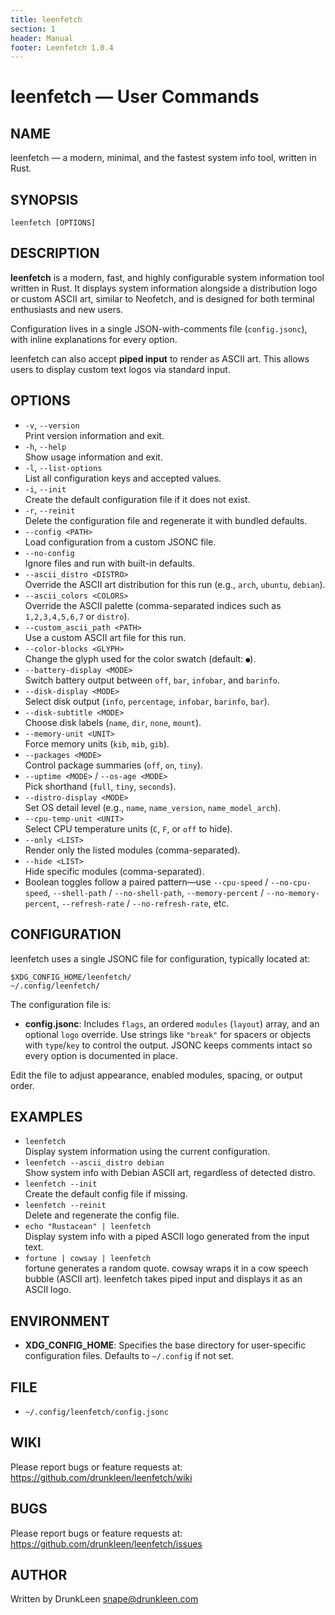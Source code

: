 ```yaml
---
title: leenfetch
section: 1
header: Manual
footer: Leenfetch 1.0.4
---
```


# leenfetch — User Commands

## NAME
leenfetch — a modern, minimal, and the fastest system info tool, written in Rust.

## SYNOPSIS
```
leenfetch [OPTIONS]
```

## DESCRIPTION
**leenfetch** is a modern, fast, and highly configurable system information tool written in Rust. It displays system information alongside a distribution logo or custom ASCII art, similar to Neofetch, and is designed for both terminal enthusiasts and new users.

Configuration lives in a single JSON-with-comments file (`config.jsonc`), with inline explanations for every option.

leenfetch can also accept **piped input** to render as ASCII art. This allows users to display custom text logos via standard input.

## OPTIONS
- `-v`, `--version`  
  Print version information and exit.
- `-h`, `--help`  
  Show usage information and exit.
- `-l`, `--list-options`  
  List all configuration keys and accepted values.
- `-i`, `--init`  
  Create the default configuration file if it does not exist.
- `-r`, `--reinit`  
  Delete the configuration file and regenerate it with bundled defaults.
- `--config <PATH>`  
  Load configuration from a custom JSONC file.
- `--no-config`  
  Ignore files and run with built-in defaults.
- `--ascii_distro <DISTRO>`  
  Override the ASCII art distribution for this run (e.g., `arch`, `ubuntu`, `debian`).
- `--ascii_colors <COLORS>`  
  Override the ASCII palette (comma-separated indices such as `1,2,3,4,5,6,7` or `distro`).
- `--custom_ascii_path <PATH>`  
  Use a custom ASCII art file for this run.
- `--color-blocks <GLYPH>`  
  Change the glyph used for the color swatch (default: `●`).
- `--battery-display <MODE>`  
  Switch battery output between `off`, `bar`, `infobar`, and `barinfo`.
- `--disk-display <MODE>`  
  Select disk output (`info`, `percentage`, `infobar`, `barinfo`, `bar`).
- `--disk-subtitle <MODE>`  
  Choose disk labels (`name`, `dir`, `none`, `mount`).
- `--memory-unit <UNIT>`  
  Force memory units (`kib`, `mib`, `gib`).
- `--packages <MODE>`  
  Control package summaries (`off`, `on`, `tiny`).
- `--uptime <MODE>` / `--os-age <MODE>`  
  Pick shorthand (`full`, `tiny`, `seconds`).
- `--distro-display <MODE>`  
  Set OS detail level (e.g., `name`, `name_version`, `name_model_arch`).
- `--cpu-temp-unit <UNIT>`  
  Select CPU temperature units (`C`, `F`, or `off` to hide).
- `--only <LIST>`  
  Render only the listed modules (comma-separated).
- `--hide <LIST>`  
  Hide specific modules (comma-separated).
- Boolean toggles follow a paired pattern—use `--cpu-speed` / `--no-cpu-speed`, `--shell-path` / `--no-shell-path`, `--memory-percent` / `--no-memory-percent`, `--refresh-rate` / `--no-refresh-rate`, etc.


## CONFIGURATION
leenfetch uses a single JSONC file for configuration, typically located at:
```
$XDG_CONFIG_HOME/leenfetch/
~/.config/leenfetch/
```

The configuration file is:
- **config.jsonc**: Includes `flags`, an ordered `modules` (`layout`) array, and an optional `logo` override. Use strings like `"break"` for spacers or objects with `type`/`key` to control the output. JSONC keeps comments intact so every option is documented in place.

Edit the file to adjust appearance, enabled modules, spacing, or output order.

## EXAMPLES
- `leenfetch`  
  Display system information using the current configuration.
- `leenfetch --ascii_distro debian`  
  Show system info with Debian ASCII art, regardless of detected distro.
- `leenfetch --init`  
  Create the default config file if missing.
- `leenfetch --reinit`  
  Delete and regenerate the config file.
- `echo "Rustacean" | leenfetch`  
  Display system info with a piped ASCII logo generated from the input text.
- `fortune | cowsay | leenfetch`  
  fortune generates a random quote.
  cowsay wraps it in a cow speech bubble (ASCII art).
  leenfetch takes piped input and displays it as an ASCII logo.


## ENVIRONMENT
- **XDG_CONFIG_HOME**: Specifies the base directory for user-specific configuration files. Defaults to `~/.config` if not set.

## FILE
- `~/.config/leenfetch/config.jsonc`

## WIKI
Please report bugs or feature requests at:  
https://github.com/drunkleen/leenfetch/wiki

## BUGS
Please report bugs or feature requests at:  
https://github.com/drunkleen/leenfetch/issues

## AUTHOR
Written by DrunkLeen <snape@drunkleen.com>
